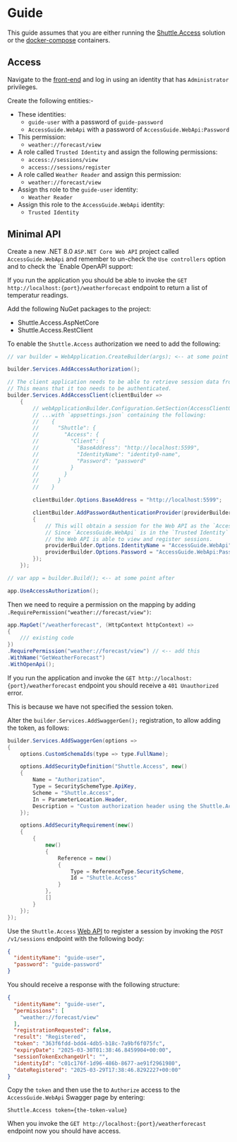 # Guide

This guide assumes that you are either running the [Shuttle.Access](https://github.com/Shuttle/Shuttle.Access) solution or the [docker-compose](/shuttle-access/docker-compose) containers.

## Access

Navigate to the [front-end](http://localhost:3000) and log in using an identity that has `Administrator` privileges.

Create the following entities:-

- These identities:
  - `guide-user` with a password of `guide-password`
  - `AccessGuide.WebApi` with a password of `AccessGuide.WebApi:Password`
- This permission:
  - `weather://forecast/view`
- A role called `Trusted Identity` and assign the following permissions:
  - `access://sessions/view`
  - `access://sessions/register`
- A role called `Weather Reader` and assign this permission:
  - `weather://forecast/view`
- Assign ths role to the `guide-user` identity:
  - `Weather Reader`
- Assign this role to the `AccessGuide.WebApi` identity:
  - `Trusted Identity`

## Minimal API

Create a new .NET 8.0 `ASP.NET Core Web API` project called `AccessGuide.WebApi` and remember to un-check the `Use controllers` option and to check the `Enable OpenAPI support:

If you run the application you should be able to invoke the `GET http://localhost:{port}/weatherforecast` endpoint to return a list of temperatur readings.

Add the following NuGet packages to the project:

- Shuttle.Access.AspNetCore
- Shuttle.Access.RestClient

To enable the `Shuttle.Access` authorization we need to add the following:

```c#
// var builder = WebApplication.CreateBuilder(args); <-- at some point after

builder.Services.AddAccessAuthorization();

// The client application needs to be able to retrieve session data from the Shuttle.Access.WebApi.
// This means that it too needs to be authenticated.
builder.Services.AddAccessClient(clientBuilder =>
    {
        // webApplicationBuilder.Configuration.GetSection(AccessClientOptions.SectionName).Bind(clientBuilder.Options);
        // ...with `appsettings.json` containing the following:
        //    {
        //      "Shuttle": {
        //        "Access": {
        //          "Client": {
        //            "BaseAddress": "http://localhost:5599",
        //            "IdentityName": "identity0-name",
        //            "Password": "password"
        //          }
        //        }
        //      }
        //    }   

        clientBuilder.Options.BaseAddress = "http://localhost:5599";

        clientBuilder.AddPasswordAuthenticationProvider(providerBuilder =>
        {
            // This will obtain a session for the Web API as the `AccessGuide.WebApi` identity.
            // Since `AccessGuide.WebApi` is in the `Trusted Identity` role,
            // the Web API is able to view and register sessions.
            providerBuilder.Options.IdentityName = "AccessGuide.WebApi";
            providerBuilder.Options.Password = "AccessGuide.WebApi:Password";
        });
    });
```

```c#
// var app = builder.Build(); <-- at some point after

app.UseAccessAuthorization();
```

Then we need to require a permission on the mapping by adding `.RequirePermission("weather://forecast/view")`:

```c#
app.MapGet("/weatherforecast", (HttpContext httpContext) =>
{
    /// existing code
})
.RequirePermission("weather://forecast/view") // <-- add this
.WithName("GetWeatherForecast")
.WithOpenApi();
```

If you run the application and invoke the `GET http://localhost:{port}/weatherforecast` endpoint you should receive a `401 Unauthorized` error.

This is because we have not specified the session token.

Alter the `builder.Services.AddSwaggerGen();` registration, to allow adding the token, as follows:

```c#
builder.Services.AddSwaggerGen(options =>
{
    options.CustomSchemaIds(type => type.FullName);

    options.AddSecurityDefinition("Shuttle.Access", new()
    {
        Name = "Authorization",
        Type = SecuritySchemeType.ApiKey,
        Scheme = "Shuttle.Access",
        In = ParameterLocation.Header,
        Description = "Custom authorization header using the Shuttle.Access scheme. Example: 'Shuttle.Access token=GUID'."
    });

    options.AddSecurityRequirement(new()
    {
        {
            new()
            {
                Reference = new()
                {
                    Type = ReferenceType.SecurityScheme,
                    Id = "Shuttle.Access"
                }
            },
            []
        }
    });
});
```

Use the `Shuttle.Access` [Web API](http://localhost:5599/swagger/index.html) to register a session by invoking the `POST /v1/sessions` endpoint with the following body:

```json
{
  "identityName": "guide-user",
  "password": "guide-password"
}
```

You should receive a response with the following structure:

```json
{
  "identityName": "guide-user",
  "permissions": [
    "weather://forecast/view"
  ],
  "registrationRequested": false,
  "result": "Registered",
  "token": "363f6fdd-bdd4-4db5-b18c-7a9bf6f075fc",
  "expiryDate": "2025-03-30T01:38:46.8459904+00:00",
  "sessionTokenExchangeUrl": "",
  "identityId": "c01c176f-1d96-486b-8677-ae91f2961980",
  "dateRegistered": "2025-03-29T17:38:46.8292227+00:00"
}
```

Copy the `token` and then use the to `Authorize` access to the `AccessGuide.WebApi` Swagger page by entering:

```
Shuttle.Access token={the-token-value}
```

When you invoke the `GET http://localhost:{port}/weatherforecast` endpoint now you should have access.
